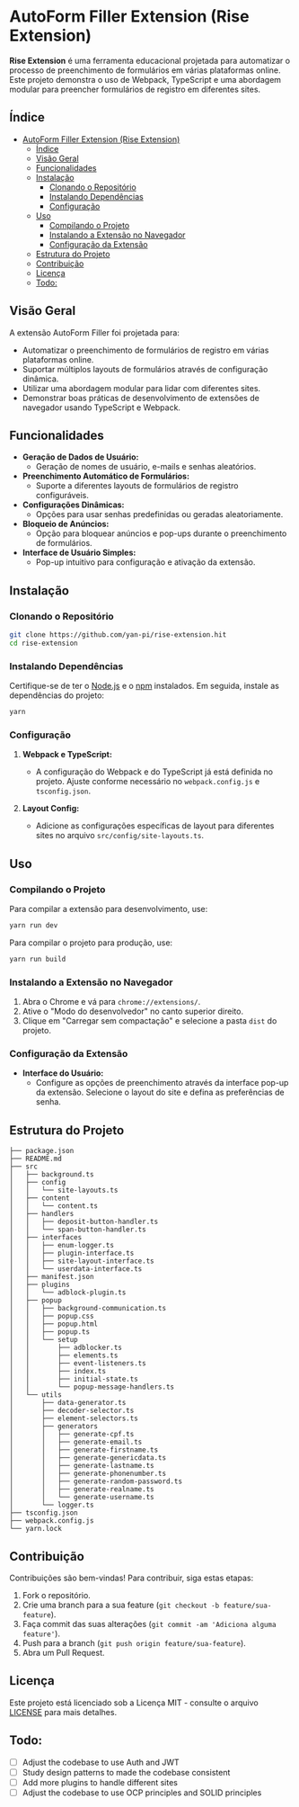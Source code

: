 # AutoForm Filler Extension (Rise Extension)

**Rise Extension** é uma ferramenta educacional projetada para automatizar o processo de preenchimento de formulários em várias plataformas online. Este projeto demonstra o uso de Webpack, TypeScript e uma abordagem modular para preencher formulários de registro em diferentes sites.

## Índice

- [AutoForm Filler Extension (Rise Extension)](#autoform-filler-extension-rise-extension)
  - [Índice](#índice)
  - [Visão Geral](#visão-geral)
  - [Funcionalidades](#funcionalidades)
  - [Instalação](#instalação)
    - [Clonando o Repositório](#clonando-o-repositório)
    - [Instalando Dependências](#instalando-dependências)
    - [Configuração](#configuração)
  - [Uso](#uso)
    - [Compilando o Projeto](#compilando-o-projeto)
    - [Instalando a Extensão no Navegador](#instalando-a-extensão-no-navegador)
    - [Configuração da Extensão](#configuração-da-extensão)
  - [Estrutura do Projeto](#estrutura-do-projeto)
  - [Contribuição](#contribuição)
  - [Licença](#licença)
  - [Todo:](#todo)

## Visão Geral

A extensão AutoForm Filler foi projetada para:
- Automatizar o preenchimento de formulários de registro em várias plataformas online.
- Suportar múltiplos layouts de formulários através de configuração dinâmica.
- Utilizar uma abordagem modular para lidar com diferentes sites.
- Demonstrar boas práticas de desenvolvimento de extensões de navegador usando TypeScript e Webpack.

## Funcionalidades

- **Geração de Dados de Usuário:**
  - Geração de nomes de usuário, e-mails e senhas aleatórios.
- **Preenchimento Automático de Formulários:**
  - Suporte a diferentes layouts de formulários de registro configuráveis.
- **Configurações Dinâmicas:**
  - Opções para usar senhas predefinidas ou geradas aleatoriamente.
- **Bloqueio de Anúncios:**
  - Opção para bloquear anúncios e pop-ups durante o preenchimento de formulários.
- **Interface de Usuário Simples:**
  - Pop-up intuitivo para configuração e ativação da extensão.

## Instalação

### Clonando o Repositório

```bash
git clone https://github.com/yan-pi/rise-extension.hit
cd rise-extension
```

### Instalando Dependências

Certifique-se de ter o [Node.js](https://nodejs.org/) e o [npm](https://www.npmjs.com/) instalados. Em seguida, instale as dependências do projeto:

```bash
yarn
```

### Configuração

1. **Webpack e TypeScript:**
   - A configuração do Webpack e do TypeScript já está definida no projeto. Ajuste conforme necessário no `webpack.config.js` e `tsconfig.json`.

2. **Layout Config:**
   - Adicione as configurações específicas de layout para diferentes sites no arquivo `src/config/site-layouts.ts`.

## Uso

### Compilando o Projeto

Para compilar a extensão para desenvolvimento, use:

```bash
yarn run dev
```

Para compilar o projeto para produção, use:

```bash
yarn run build
```

### Instalando a Extensão no Navegador

1. Abra o Chrome e vá para `chrome://extensions/`.
2. Ative o "Modo do desenvolvedor" no canto superior direito.
3. Clique em "Carregar sem compactação" e selecione a pasta `dist` do projeto.

### Configuração da Extensão

- **Interface do Usuário:**
  - Configure as opções de preenchimento através da interface pop-up da extensão. Selecione o layout do site e defina as preferências de senha.

## Estrutura do Projeto

```
├── package.json
├── README.md
├── src
│   ├── background.ts
│   ├── config
│   │   └── site-layouts.ts
│   ├── content
│   │   └── content.ts
│   ├── handlers
│   │   ├── deposit-button-handler.ts
│   │   └── span-button-handler.ts
│   ├── interfaces
│   │   ├── enum-logger.ts
│   │   ├── plugin-interface.ts
│   │   ├── site-layout-interface.ts
│   │   └── userdata-interface.ts
│   ├── manifest.json
│   ├── plugins
│   │   └── adblock-plugin.ts
│   ├── popup
│   │   ├── background-communication.ts
│   │   ├── popup.css
│   │   ├── popup.html
│   │   ├── popup.ts
│   │   └── setup
│   │       ├── adblocker.ts
│   │       ├── elements.ts
│   │       ├── event-listeners.ts
│   │       ├── index.ts
│   │       ├── initial-state.ts
│   │       └── popup-message-handlers.ts
│   └── utils
│       ├── data-generator.ts
│       ├── decoder-selector.ts
│       ├── element-selectors.ts
│       ├── generators
│       │   ├── generate-cpf.ts
│       │   ├── generate-email.ts
│       │   ├── generate-firstname.ts
│       │   ├── generate-genericdata.ts
│       │   ├── generate-lastname.ts
│       │   ├── generate-phonenumber.ts
│       │   ├── generate-random-password.ts
│       │   ├── generate-realname.ts
│       │   └── generate-username.ts
│       └── logger.ts
├── tsconfig.json
├── webpack.config.js
└── yarn.lock
```

## Contribuição

Contribuições são bem-vindas! Para contribuir, siga estas etapas:

1. Fork o repositório.
2. Crie uma branch para a sua feature (`git checkout -b feature/sua-feature`).
3. Faça commit das suas alterações (`git commit -am 'Adiciona alguma feature'`).
4. Push para a branch (`git push origin feature/sua-feature`).
5. Abra um Pull Request.

## Licença

Este projeto está licenciado sob a Licença MIT - consulte o arquivo [LICENSE](LICENSE) para mais detalhes.

## Todo:
- [ ] Adjust the codebase to use Auth and JWT
- [ ] Study design patterns to made the codebase consistent
- [ ] Add more plugins to handle different sites
- [ ] Adjust the codebase to use OCP principles and SOLID principles